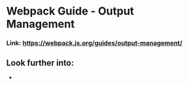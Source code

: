 # Webpack Guide - Output Management

### Link: https://webpack.js.org/guides/output-management/

## Look further into:

* 